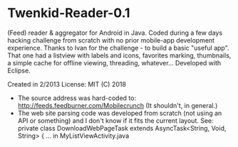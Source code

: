 # Twenkid-Reader-0.1
(Feed) reader &amp; aggregator for Android in Java. 
Coded during a few days hacking challenge from scratch with no prior mobile-app development experience. Thanks to Ivan for the challenge - to build a basic "useful app". That one had a listview with labels and icons, favorites marking, thumbnails, a simple cache for offline viewing, threading, whatever...  Developed with Eclipse.

Created in 2/2013
License: MIT (C) 2018 

* The source address was hard-coded to: http://feeds.feedburner.com/Mobilecrunch  (It shouldn't, in general.)
* The web site parsing code was developed from scratch (not using an API or something) and I don't know if it fits the current layout.
  See: private class DownloadWebPageTask extends AsyncTask<String, Void, String> { ... in MyListViewActivity.java




